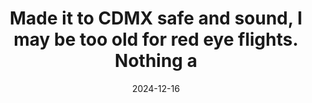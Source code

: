 ---
layout: post
title: "Made it to CDMX safe and sound, I may be too old for red eye flights. Nothing a"
date: 2024-12-16
city: "Mexico City"
country: "Mexico"
continent: "North America"
latitude: 
longitude: 
cafe_name: ""
rating: 
notes: "Made it to CDMX safe and sound, I may be too old for red eye flights. Nothing a little coffee from the first stop on the Mexico edition (it may include some tacos as well)"
image_url: "/media/posts/202412/470350919_18484126051001623_3539761778808838659_n_18046063331144963.jpg"
images:
  - "/media/posts/202412/470350919_18484126051001623_3539761778808838659_n_18046063331144963.jpg"
  - "/media/posts/202412/470659485_18484126060001623_8840542783198092794_n_17857997658264740.jpg"
  - "/media/posts/202412/470491288_18484126072001623_5579605776536874742_n_18050870876298620.jpg"
instagram_url: ""
---